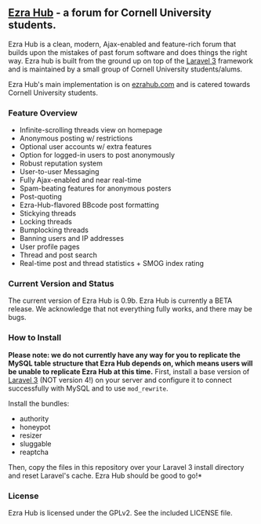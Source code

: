 ## [Ezra Hub](http://ezrahub.com) - a forum for Cornell University students.

Ezra Hub is a clean, modern, Ajax-enabled and feature-rich forum that builds upon the mistakes of past forum software and does things the right way. Ezra hub is built from the ground up on top of the [Laravel 3](http://laravel.com) framework and is maintained by a small group of Cornell University students/alums.

Ezra Hub's main implementation is on [ezrahub.com](http://ezrahub.com) and is catered towards Cornell University students.

### Feature Overview

- Infinite-scrolling threads view on homepage
- Anonymous posting w/ restrictions
- Optional user accounts w/ extra features
- Option for logged-in users to post anonymously
- Robust reputation system
- User-to-user Messaging
- Fully Ajax-enabled and near real-time
- Spam-beating features for anonymous posters
- Post-quoting
- Ezra-Hub-flavored BBcode post formatting
- Stickying threads
- Locking threads
- Bumplocking threads
- Banning users and IP addresses
- User profile pages
- Thread and post search
- Real-time post and thread statistics + SMOG index rating

### Current Version and Status
The current version of Ezra Hub is 0.9b. Ezra Hub is currently a BETA release. We acknowledge that not everything fully works, and there may be bugs.

### How to Install
**Please note: we do not currently have any way for you to replicate the MySQL table structure that Ezra Hub depends on, which means users will be unable to replicate Ezra Hub at this time.** First, install a base version of [Laravel 3](http://laravel.com) (NOT version 4!) on your server and configure it to connect successfully with MySQL and to use `mod_rewrite`.

Install the bundles:
- authority
- honeypot
- resizer
- sluggable
- reaptcha

Then, copy the files in this repository over your Laravel 3 install directory and reset Laravel's cache. Ezra Hub should be good to go!*


### License

Ezra Hub is licensed under the GPLv2. See the included LICENSE file.
